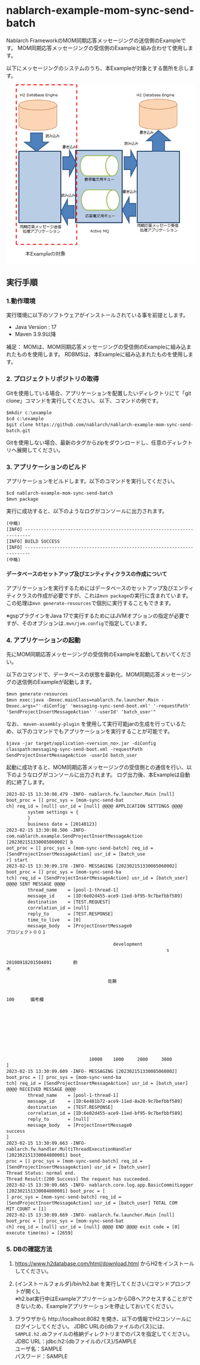 nablarch-example-mom-sync-send-batch
====================================

Nablarch FrameworkのMOM同期応答メッセージングの送信側のExampleです。
MOM同期応答メッセージングの受信側のExampleと組み合わせて使用します。

以下にメッセージングのシステムのうち、本Exampleが対象とする箇所を示します。

![概要](./fig/abstract.png "概要")

## 実行手順

### 1.動作環境
実行環境に以下のソフトウェアがインストールされている事を前提とします。
* Java Version : 17
* Maven 3.9.9以降

補足：
MOMは、MOM同期応答メッセージングの受信側のExampleに組み込まれたものを使用します。
RDBMSは、本Exampleに組み込まれたものを使用します。

### 2. プロジェクトリポジトリの取得
Gitを使用している場合、アプリケーションを配置したいディレクトリにて「git clone」コマンドを実行してください。
以下、コマンドの例です。

    $mkdir c:\example
    $cd c:\example
    $git clone https://github.com/nablarch/nablarch-example-mom-sync-send-batch.git

Gitを使用しない場合、最新のタグからzipをダウンロードし、任意のディレクトリへ展開してください。

### 3. アプリケーションのビルド
アプリケーションをビルドします。以下のコマンドを実行してください。

    $cd nablarch-example-mom-sync-send-batch
    $mvn package

実行に成功すると、以下のようなログがコンソールに出力されます。

    (中略)
    [INFO] ------------------------------------------------------------------------
    [INFO] BUILD SUCCESS
    [INFO] ------------------------------------------------------------------------
    (中略)

#### データベースのセットアップ及びエンティティクラスの作成について

アプリケーションを実行するためにはデータベースのセットアップ及びエンティティクラスの作成が必要ですが、これは`mvn package`の実行に含まれています。
この処理は`mvn generate-resources`で個別に実行することもできます。

※gspプラグインをJava 17で実行するためにはJVMオプションの指定が必要ですが、そのオプションは`.mvn/jvm.config`で指定しています。


### 4. アプリケーションの起動

先にMOM同期応答メッセージングの受信側のExampleを起動しておいてください。

以下のコマンドで、データベースの状態を最新化、MOM同期応答メッセージングの送信側のExampleが起動します。

    $mvn generate-resources
    $mvn exec:java -Dexec.mainClass=nablarch.fw.launcher.Main -Dexec.args="'-diConfig' 'messaging-sync-send-boot.xml' '-requestPath' 'SendProjectInsertMessageAction' '-userId' 'batch_user'"

なお、 `maven-assembly-plugin` を使用して実行可能jarの生成を行っているため、以下のコマンドでもアプリケーションを実行することが可能です。
    
    $java -jar target/application-<version_no>.jar -diConfig classpath:messaging-sync-send-boot.xml -requestPath SendProjectInsertMessageAction -userId batch_user

起動に成功すると、MOM同期応答メッセージングの受信側との通信を行い、以下のようなログがコンソールに出力されます。
ログ出力後、本Exampleは自動的に終了します。

```log
2023-02-15 13:30:08.479 -INFO- nablarch.fw.launcher.Main [null] boot_proc = [] proc_sys = [mom-sync-send-bat
ch] req_id = [null] usr_id = [null] @@@@ APPLICATION SETTINGS @@@@
        system settings = {
        }
        business date = [20140123]
2023-02-15 13:30:08.506 -INFO- com.nablarch.example.SendProjectInsertMessageAction [202302151330085060002] b
oot_proc = [] proc_sys = [mom-sync-send-batch] req_id = [SendProjectInsertMessageAction] usr_id = [batch_use
r] start
2023-02-15 13:30:09.178 -INFO- MESSAGING [202302151330085060002] boot_proc = [] proc_sys = [mom-sync-send-ba
tch] req_id = [SendProjectInsertMessageAction] usr_id = [batch_user] @@@@ SENT MESSAGE @@@@
        thread_name    = [pool-1-thread-1]
        message_id     = [ID:6e02d455-ace9-11ed-bf95-9c7befbbf589]
        destination    = [TEST.REQUEST]
        correlation_id = [null]
        reply_to       = [TEST.RESPONSE]
        time_to_live   = [0]
        message_body   = [ProjectInsertMessage0
プロジェクト００１

                                        development
                                                            s
                                                                                20100918201504091        鈴
木

                                      佐藤

                                                                              100      備考欄









                               10000    1000     2000     3000
]
2023-02-15 13:30:09.609 -INFO- MESSAGING [202302151330085060002] boot_proc = [] proc_sys = [mom-sync-send-ba
tch] req_id = [SendProjectInsertMessageAction] usr_id = [batch_user] @@@@ RECEIVED MESSAGE @@@@
        thread_name    = [pool-1-thread-1]
        message_id     = [ID:6e481b72-ace9-11ed-8a28-9c7befbbf589]
        destination    = [TEST.RESPONSE]
        correlation_id = [ID:6e02d455-ace9-11ed-bf95-9c7befbbf589]
        reply_to       = [null]
        message_body   = [ProjectInsertMessage0
success
]
2023-02-15 13:30:09.663 -INFO- nablarch.fw.handler.MultiThreadExecutionHandler [202302151330084800001] boot_
proc = [] proc_sys = [mom-sync-send-batch] req_id = [SendProjectInsertMessageAction] usr_id = [batch_user]
Thread Status: normal end.
Thread Result:[200 Success] The request has succeeded.
2023-02-15 13:30:09.665 -INFO- nablarch.core.log.app.BasicCommitLogger [202302151330084800001] boot_proc = [
] proc_sys = [mom-sync-send-batch] req_id = [SendProjectInsertMessageAction] usr_id = [batch_user] TOTAL COM
MIT COUNT = [1]
2023-02-15 13:30:09.669 -INFO- nablarch.fw.launcher.Main [null] boot_proc = [] proc_sys = [mom-sync-send-bat
ch] req_id = [null] usr_id = [null] @@@@ END @@@@ exit code = [0] execute time(ms) = [2659]
```

### 5. DBの確認方法

1. https://www.h2database.com/html/download.html からH2をインストールしてください。  

2. {インストールフォルダ}/bin/h2.bat を実行してください(コマンドプロンプトが開く)。  
  ※h2.bat実行中はExampleアプリケーションからDBへアクセスすることができないため、Exampleアプリケーションを停止しておいてください。

3. ブラウザから http://localhost:8082 を開き、以下の情報でH2コンソールにログインしてください。
   JDBC URLの{dbファイルのパス}には、`SAMPLE.h2.db`ファイルの格納ディレクトリまでのパスを指定してください。  
  JDBC URL：jdbc:h2:{dbファイルのパス}/SAMPLE  
  ユーザ名：SAMPLE  
  パスワード：SAMPLE
